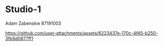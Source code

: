 # Studio-1
Adam Zabenskie
87191003

https://github.com/user-attachments/assets/6223437e-170c-4f45-b250-3fb6d0877ff1
